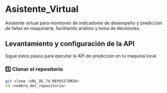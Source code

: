 # Asistente_Virtual
Asistente virtual para monitoreo de indicadores de desempeño y predicción de fallas en maquinaria, facilitando análisis y toma de decisiones.

## Levantamiento y configuración de la API

Sigue estos pasos para ejecutar la API de predicción en tu máquina local.

### 1️⃣ Clonar el repositorio

```bash
git clone <URL_DE_TU_REPOSITORIO>
cd <nombre_del_repositorio>
